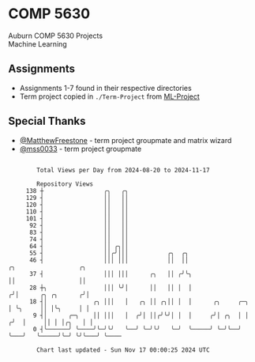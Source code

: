 # COMP 5630
Auburn COMP 5630 Projects  
Machine Learning

## Assignments
- Assignments 1-7 found in their respective directories
- Term project copied in `./Term-Project` from [ML-Project](https://github.com/wumphlett/ML-Project)

## Special Thanks
- [@MatthewFreestone](https://github.com/MatthewFreestone) - term project groupmate and matrix wizard
- [@mss0033](https://github.com/mss0033) - term project groupmate

```

        Total Views per Day from 2024-08-20 to 2024-11-17

        Repository Views
     138 ┼                 ╭╮   ╭╮
     129 ┤                 ││   ││
     120 ┤                 ││   ││
     110 ┤                 ││   ││
     101 ┤                 ││   ││
      92 ┤                 ││   ││
      83 ┤                 ││   ││
      74 ┤                 ││   ││
      64 ┤                 ││ ╭╮││
      55 ┤                 ││╭╯│││           ╭╮  ╭╮
      46 ┤                 │││ │││           ││  ││                      ╭╮                  ╭╮
      37 ┤                 │││ │││      ╭╮   ││ ╭╯╰╮                     ││                  ││
      28 ┼╮                │││ ╰╯│      ││   ││ │  │                    ╭╯│      ╭╮ ╭╮      ╭╯│
      18 ┤│             ╭╮ │││   │   ╭╮ ││ ╭╮││ │  │      ╭╮     ╭─╮    │ ╰╮     ││ │╰╮     │ │
       9 ┤│      ╭─╮    ││ │││   │  ╭╯│ ││╭╯╰╯│ │  │     ╭╯│ ╭╮  │ │   ╭╯  │     ││ │ │╭╮   │ │
       0 ┤╰──────╯ ╰────╯╰─╯╰╯   ╰──╯ ╰─╯╰╯   ╰─╯  ╰─────╯ ╰─╯╰──╯ ╰───╯   ╰─────╯╰─╯ ╰╯╰───╯ ╰────

        Chart last updated - Sun Nov 17 00:00:25 2024 UTC
        
```
